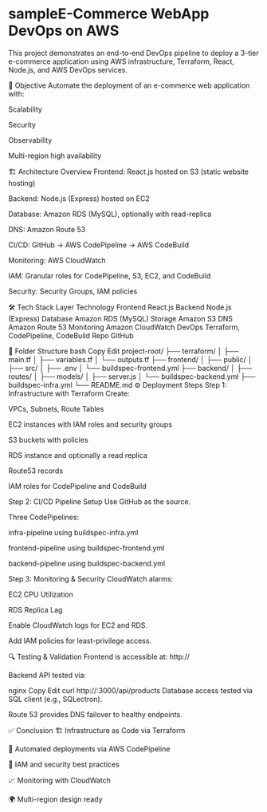 # sampleE-Commerce WebApp DevOps on AWS
This project demonstrates an end-to-end DevOps pipeline to deploy a 3-tier e-commerce application using AWS infrastructure, Terraform, React, Node.js, and AWS DevOps services.

🚀 Objective
Automate the deployment of an e-commerce web application with:

Scalability

Security

Observability

Multi-region high availability

🏗️ Architecture Overview
Frontend: React.js hosted on S3 (static website hosting)

Backend: Node.js (Express) hosted on EC2

Database: Amazon RDS (MySQL), optionally with read-replica

DNS: Amazon Route 53

CI/CD: GitHub → AWS CodePipeline → AWS CodeBuild

Monitoring: AWS CloudWatch

IAM: Granular roles for CodePipeline, S3, EC2, and CodeBuild

Security: Security Groups, IAM policies

🛠️ Tech Stack
Layer	Technology
Frontend	React.js
Backend	Node.js (Express)
Database	Amazon RDS (MySQL)
Storage	Amazon S3
DNS	Amazon Route 53
Monitoring	Amazon CloudWatch
DevOps	Terraform, CodePipeline, CodeBuild
Repo	GitHub

📂 Folder Structure
bash
Copy
Edit
project-root/
├── terraform/
│   ├── main.tf
│   ├── variables.tf
│   └── outputs.tf
├── frontend/
│   ├── public/
│   ├── src/
│   ├── .env
│   └── buildspec-frontend.yml
├── backend/
│   ├── routes/
│   ├── models/
│   ├── server.js
│   └── buildspec-backend.yml
├── buildspec-infra.yml
└── README.md
⚙️ Deployment Steps
Step 1: Infrastructure with Terraform
Create:

VPCs, Subnets, Route Tables

EC2 instances with IAM roles and security groups

S3 buckets with policies

RDS instance and optionally a read replica

Route53 records

IAM roles for CodePipeline and CodeBuild

Step 2: CI/CD Pipeline Setup
Use GitHub as the source.

Three CodePipelines:

infra-pipeline using buildspec-infra.yml

frontend-pipeline using buildspec-frontend.yml

backend-pipeline using buildspec-backend.yml

Step 3: Monitoring & Security
CloudWatch alarms:

EC2 CPU Utilization

RDS Replica Lag

Enable CloudWatch logs for EC2 and RDS.

Add IAM policies for least-privilege access.

🔍 Testing & Validation
Frontend is accessible at:
http://<S3-static-website-endpoint>

Backend API tested via:

nginx
Copy
Edit
curl http://<EC2-IP>:3000/api/products
Database access tested via SQL client (e.g., SQLectron).

Route 53 provides DNS failover to healthy endpoints.

✅ Conclusion
🏗️ Infrastructure as Code via Terraform

🔁 Automated deployments via AWS CodePipeline

🔐 IAM and security best practices

📈 Monitoring with CloudWatch

🌍 Multi-region design ready

